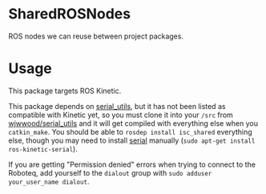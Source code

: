 # SharedROSNodes
ROS nodes we can reuse between project packages.

# Usage
This package targets ROS Kinetic.

This package depends on [serial_utils](http://wiki.ros.org/serial_utils), but it has not been listed as compatible with Kinetic yet, so you must clone it into your `/src` from [wjwwood/serial_utils](https://github.com/wjwwood/serial_utils) and it will get compiled with everything else when you `catkin_make`. You should be able to `rosdep install isc_shared` everything else, though you may need to install [serial](http://wiki.ros.org/serial) manually (`sudo apt-get install ros-kinetic-serial`).

If you are getting "Permission denied" errors when trying to connect to the Roboteq, add yourself to the `dialout` group with `sudo adduser your_user_name dialout`.
